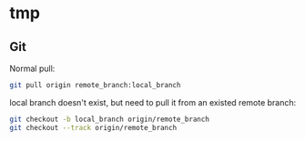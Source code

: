# tmp

## Git

Normal pull:

```bash
git pull origin remote_branch:local_branch

```

local branch doesn't exist, but need to pull it from an existed remote branch:

```bash
git checkout -b local_branch origin/remote_branch
git checkout --track origin/remote_branch
```
